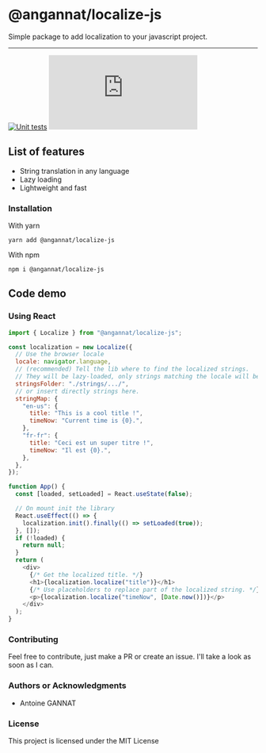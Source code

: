 # @angannat/localize-js

Simple package to add localization to your javascript project.

---

[![Unit tests](https://github.com/antoine-gannat/localize-js/actions/workflows/unit-tests.yml/badge.svg)](https://github.com/antoine-gannat/localize-js/actions/workflows/unit-tests.yml)
![bundle size](https://img.badgesize.io/https:/unpkg.com/@angannat/localize-js/lib/localize.js?compression=gzip&label=Bundle%20size)

## List of features

- String translation in any language
- Lazy loading
- Lightweight and fast

### Installation

With yarn

```shell
yarn add @angannat/localize-js
```

With npm

```shell
npm i @angannat/localize-js
```

## Code demo

### Using React

```js
import { Localize } from "@angannat/localize-js";

const localization = new Localize({
  // Use the browser locale
  locale: navigator.language,
  // (recommended) Tell the lib where to find the localized strings.
  // They will be lazy-loaded, only strings matching the locale will be loaded.
  stringsFolder: "./strings/.../",
  // or insert directly strings here.
  stringMap: {
    "en-us": {
      title: "This is a cool title !",
      timeNow: "Current time is {0}.",
    },
    "fr-fr": {
      title: "Ceci est un super titre !",
      timeNow: "Il est {0}.",
    },
  },
});

function App() {
  const [loaded, setLoaded] = React.useState(false);

  // On mount init the library
  React.useEffect(() => {
    localization.init().finally(() => setLoaded(true));
  }, []);
  if (!loaded) {
    return null;
  }
  return (
    <div>
      {/* Get the localized title. */}
      <h1>{localization.localize("title")}</h1>
      {/* Use placeholders to replace part of the localized string. */}
      <p>{localization.localize("timeNow", [Date.now()])}</p>
    </div>
  );
}
```

### Contributing

Feel free to contribute, just make a PR or create an issue. I'll take a look as soon as I can.

### Authors or Acknowledgments

- Antoine GANNAT

### License

This project is licensed under the MIT License
